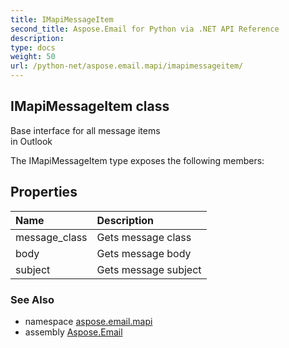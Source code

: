 ```yaml
---
title: IMapiMessageItem
second_title: Aspose.Email for Python via .NET API Reference
description: 
type: docs
weight: 50
url: /python-net/aspose.email.mapi/imapimessageitem/
---
```


## IMapiMessageItem class

Base interface for all message items <br/>            in Outlook

The IMapiMessageItem type exposes the following members:
## Properties
| Name | Description |
| :- | :- |
|message_class|Gets message class|
|body|Gets message body|
|subject|Gets message subject|

### See Also

* namespace [aspose.email.mapi](/email/python-net/aspose.email.mapi/)
* assembly [Aspose.Email](/email/python-net/)

